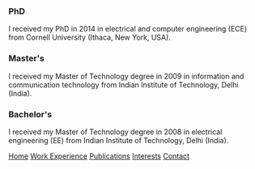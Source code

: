 ### PhD
I received my PhD in 2014 in electrical and computer engineering (ECE) from Cornell University (Ithaca, New York, USA).

### Master's
I received my Master of Technology degree in 2009 in information and communication technology from Indian Institute of Technology, Delhi (India).

### Bachelor's
I received my Master of Technology degree in 2008 in electrical engineering (EE) from Indian Institute of Technology, Delhi (India).

[Home](https://ishitamukhopadhyay.github.io/index.html) [Work Experience](https://ishitamukhopadhyay.github.io/workexperience.html) [Publications](https://ishitamukhopadhyay.github.io/publications.html) [Interests](https://ishitamukhopadhyay.github.io/interests.html) [Contact](https://ishitamukhopadhyay.github.io/contact.html)
